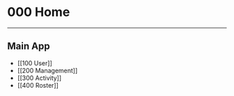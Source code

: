 # 000 Home
---

## Main App
- [[100 User]]
- [[200 Management]]
- [[300 Activity]]
- [[400 Roster]]


